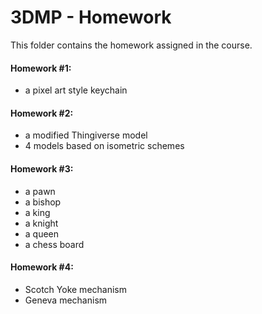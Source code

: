 # 3DMP - Homework
This folder contains the homework assigned in the course.
#### Homework #1:
* a pixel art style keychain

#### Homework #2:
* a modified Thingiverse model
* 4 models based on isometric schemes

#### Homework #3:
* a pawn
* a bishop
* a king
* a knight
* a queen
* a chess board

#### Homework #4:
* Scotch Yoke mechanism
* Geneva mechanism